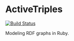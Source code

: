 ActiveTriples
==============

[![Build Status](https://travis-ci.org/no-reply/ActiveTriples.png?branch=master)](https://travis-ci.org/no-reply/ActiveTriples)

Modeling RDF graphs in Ruby.
